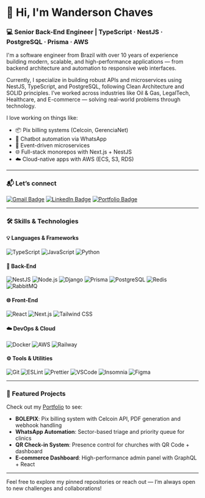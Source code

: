 # 👋 Hi, I'm Wanderson Chaves

### 💻 Senior Back-End Engineer | TypeScript · NestJS · PostgreSQL · Prisma · AWS

I'm a software engineer from Brazil with over 10 years of experience building modern, scalable, and high-performance applications — from backend architecture and automation to responsive web interfaces.

Currently, I specialize in building robust APIs and microservices using NestJS, TypeScript, and PostgreSQL, following Clean Architecture and SOLID principles. I’ve worked across industries like Oil & Gas, LegalTech, Healthcare, and E-commerce — solving real-world problems through technology.

I love working on things like:
- 📦 Pix billing systems (Celcoin, GerenciaNet)
- 🤖 Chatbot automation via WhatsApp
- 🔁 Event-driven microservices
- 🌐 Full-stack monorepos with Next.js + NestJS
- ☁️ Cloud-native apps with AWS (ECS, S3, RDS)

---

### 📬 Let’s connect

[![Gmail Badge](https://img.shields.io/badge/-Gmail-c14438?style=flat-square&logo=Gmail&logoColor=white)](mailto:wandersonchavesbr14@gmail.com)
[![LinkedIn Badge](https://img.shields.io/badge/LinkedIn-0077B5?style=flat-square&logo=linkedin&logoColor=white)](https://www.linkedin.com/in/wandersonchaves/)
[![Portfolio Badge](https://img.shields.io/badge/Portfolio-000?style=flat-square&logo=vercel&logoColor=white)](https://wandersonchaves.vercel.app/about)

---

### 🛠 Skills & Technologies

#### 💡 Languages & Frameworks
![TypeScript](https://img.shields.io/badge/TypeScript-007ACC?style=flat-square&logo=typescript&logoColor=white)
![JavaScript](https://img.shields.io/badge/JavaScript-F7DF1E?style=flat-square&logo=javascript&logoColor=black)
![Python](https://img.shields.io/badge/Python-3670A0?style=flat-square&logo=python&logoColor=white)

#### 🔧 Back-End
![NestJS](https://img.shields.io/badge/NestJS-E0234E?style=flat-square&logo=nestjs&logoColor=white)
![Node.js](https://img.shields.io/badge/Node.js-339933?style=flat-square&logo=node.js&logoColor=white)
![Django](https://img.shields.io/badge/Django-092E20?style=flat-square&logo=django&logoColor=white)
![Prisma](https://img.shields.io/badge/Prisma-3982CE?style=flat-square&logo=prisma&logoColor=white)
![PostgreSQL](https://img.shields.io/badge/PostgreSQL-4169E1?style=flat-square&logo=postgresql&logoColor=white)
![Redis](https://img.shields.io/badge/Redis-DC382D?style=flat-square&logo=redis&logoColor=white)
![RabbitMQ](https://img.shields.io/badge/RabbitMQ-FF6600?style=flat-square&logo=rabbitmq&logoColor=white)

#### 🌐 Front-End
![React](https://img.shields.io/badge/React-20232A?style=flat-square&logo=react&logoColor=61DAFB)
![Next.js](https://img.shields.io/badge/Next.js-000000?style=flat-square&logo=next.js&logoColor=white)
![Tailwind CSS](https://img.shields.io/badge/TailwindCSS-38B2AC?style=flat-square&logo=tailwind-css&logoColor=white)

#### ☁️ DevOps & Cloud
![Docker](https://img.shields.io/badge/Docker-2496ED?style=flat-square&logo=docker&logoColor=white)
![AWS](https://img.shields.io/badge/AWS-232F3E?style=flat-square&logo=amazon-aws&logoColor=white)
![Railway](https://img.shields.io/badge/Railway-000000?style=flat-square&logo=railway&logoColor=white)

#### ⚙️ Tools & Utilities
![Git](https://img.shields.io/badge/Git-F05032?style=flat-square&logo=git&logoColor=white)
![ESLint](https://img.shields.io/badge/ESLint-4B32C3?style=flat-square&logo=eslint&logoColor=white)
![Prettier](https://img.shields.io/badge/Prettier-F7BA3E?style=flat-square&logo=prettier&logoColor=white)
![VSCode](https://img.shields.io/badge/VSCode-007ACC?style=flat-square&logo=visual-studio-code&logoColor=white)
![Insomnia](https://img.shields.io/badge/Insomnia-5849BE?style=flat-square&logo=insomnia&logoColor=white)
![Figma](https://img.shields.io/badge/Figma-F24E1E?style=flat-square&logo=figma&logoColor=white)

---

### 📌 Featured Projects
Check out my [Portfolio](https://wandersonchaves.vercel.app/about) to see:

- **BOLEPIX**: Pix billing system with Celcoin API, PDF generation and webhook handling  
- **WhatsApp Automation**: Sector-based triage and priority queue for clinics  
- **QR Check-in System**: Presence control for churches with QR Code + dashboard  
- **E-commerce Dashboard**: High-performance admin panel with GraphQL + React

---

Feel free to explore my pinned repositories or reach out — I’m always open to new challenges and collaborations!
